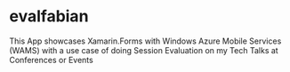# evalfabian
This App showcases Xamarin.Forms with Windows Azure Mobile Services (WAMS) with a use case of doing Session Evaluation on my Tech Talks at Conferences or Events
